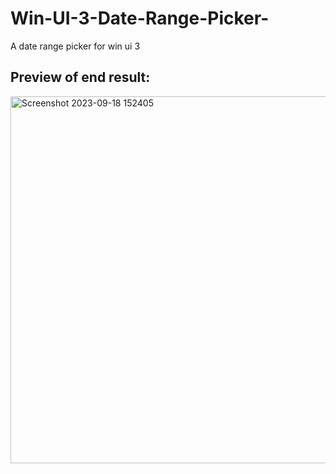 # Win-UI-3-Date-Range-Picker-
A date range picker for win ui 3

## Preview of end result:
<img width="587" alt="Screenshot 2023-09-18 152405" src="https://github.com/7effrey89/Win-UI-3-Date-Range-Picker-/assets/30802073/b9dbfc10-ca84-48cc-93df-f595ddc98aad">
